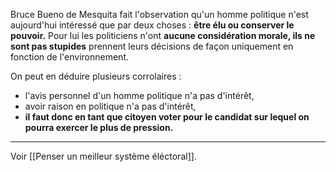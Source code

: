 Bruce Bueno de Mesquita fait l'observation qu'un homme politique n'est aujourd'hui intéressé que par deux choses : **être élu ou conserver le pouvoir.** Pour lui les politiciens n'ont **aucune considération morale, ils ne sont pas stupides** prennent leurs décisions de façon uniquement en fonction de l'environnement.

On peut en déduire plusieurs corrolaires :

- l'avis personnel d'un homme politique n'a pas d'intérêt,
- avoir raison en politique n'a pas d'intérêt,
- **il faut donc en tant que citoyen voter pour le candidat sur lequel on pourra exercer le plus de pression.**

---

Voir [[Penser un meilleur système éléctoral]].